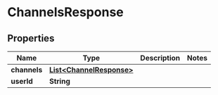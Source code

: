 

# ChannelsResponse


## Properties

| Name | Type | Description | Notes |
|------------ | ------------- | ------------- | -------------|
|**channels** | [**List&lt;ChannelResponse&gt;**](ChannelResponse.md) |  |  |
|**userId** | **String** |  |  |



